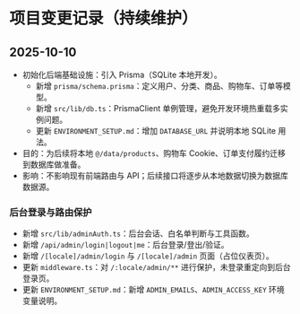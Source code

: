 # 项目变更记录（持续维护）

## 2025-10-10

- 初始化后端基础设施：引入 Prisma（SQLite 本地开发）。
  - 新增 `prisma/schema.prisma`：定义用户、分类、商品、购物车、订单等模型。
  - 新增 `src/lib/db.ts`：PrismaClient 单例管理，避免开发环境热重载多实例问题。
  - 更新 `ENVIRONMENT_SETUP.md`：增加 `DATABASE_URL` 并说明本地 SQLite 用法。
- 目的：为后续将本地 `@/data/products`、购物车 Cookie、订单支付履约迁移到数据库做准备。
- 影响：不影响现有前端路由与 API；后续接口将逐步从本地数据切换为数据库数据源。

### 后台登录与路由保护
- 新增 `src/lib/adminAuth.ts`：后台会话、白名单判断与工具函数。
- 新增 `/api/admin/login|logout|me`：后台登录/登出/验证。
- 新增 `/[locale]/admin/login` 与 `/[locale]/admin` 页面（占位仪表页）。
- 更新 `middleware.ts`：对 `/:locale/admin/**` 进行保护，未登录重定向到后台登录页。
- 更新 `ENVIRONMENT_SETUP.md`：新增 `ADMIN_EMAILS`、`ADMIN_ACCESS_KEY` 环境变量说明。


